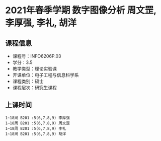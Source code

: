 # 2021年春季学期 数字图像分析 周文罡, 李厚强, 李礼, 胡洋






## 课程信息

- 课程号：INFO6206P.03
- 学分：3.5
- 教学类型：理论实验课
- 开课单位：电子工程与信息科学系
- 课程类别：硕士
- 课程层次：研究生课程

## 上课时间

```
1~18周 B201 :5(6,7,8,9) 李厚强
1~18周 B201 :5(6,7,8,9) 周文罡
1~18周 B201 :5(6,7,8,9) 李礼
1~18周 B201 :5(6,7,8,9) 胡洋
```

